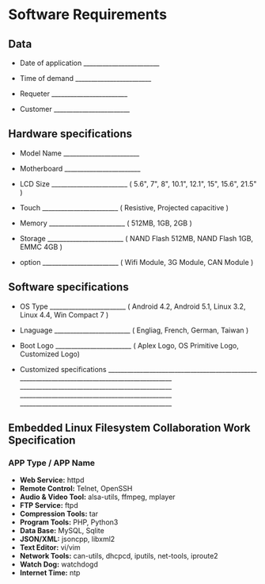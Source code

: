 # Software Requirements

## Data
* Date of application \_\_\_\_\_\_\_\_\_\_\_\_\_\_\_\_\_\_\_\_\_\_\_\_

* Time of demand \_\_\_\_\_\_\_\_\_\_\_\_\_\_\_\_\_\_\_\_\_\_\_\_

* Requeter \_\_\_\_\_\_\_\_\_\_\_\_\_\_\_\_\_\_\_\_\_\_\_\_

* Customer \_\_\_\_\_\_\_\_\_\_\_\_\_\_\_\_\_\_\_\_\_\_\_\_

## Hardware specifications
* Model Name \_\_\_\_\_\_\_\_\_\_\_\_\_\_\_\_\_\_\_\_\_\_\_\_

* Motherboard \_\_\_\_\_\_\_\_\_\_\_\_\_\_\_\_\_\_\_\_\_\_\_\_
	
* LCD Size \_\_\_\_\_\_\_\_\_\_\_\_\_\_\_\_\_\_\_\_\_\_\_\_
	( 5.6", 7", 8", 10.1", 12.1", 15", 15.6", 21.5" )
    
* Touch \_\_\_\_\_\_\_\_\_\_\_\_\_\_\_\_\_\_\_\_\_\_\_\_
	( Resistive, Projected capacitive )
    
* Memory \_\_\_\_\_\_\_\_\_\_\_\_\_\_\_\_\_\_\_\_\_\_\_\_
	( 512MB, 1GB, 2GB )
    
* Storage \_\_\_\_\_\_\_\_\_\_\_\_\_\_\_\_\_\_\_\_\_\_\_\_
	( NAND Flash 512MB, NAND Flash 1GB, EMMC 4GB )
    
* option \_\_\_\_\_\_\_\_\_\_\_\_\_\_\_\_\_\_\_\_\_\_\_\_
	( Wifi Module, 3G Module, CAN Module )


## Software specifications
* OS Type \_\_\_\_\_\_\_\_\_\_\_\_\_\_\_\_\_\_\_\_\_\_\_\_
	( Android 4.2, Android 5.1, Linux 3.2, Linux 4.4, Win Compact 7 )
    
* Lnaguage \_\_\_\_\_\_\_\_\_\_\_\_\_\_\_\_\_\_\_\_\_\_\_\_
	( Engliag, French, German, Taiwan )
* Boot Logo \_\_\_\_\_\_\_\_\_\_\_\_\_\_\_\_\_\_\_\_\_\_\_\_
	( Aplex Logo, OS Primitive Logo, Customized Logo)
    
* Customized specifications
	\_\_\_\_\_\_\_\_\_\_\_\_\_\_\_\_\_\_\_\_\_\_\_\_\_\_\_\_\_\_\_\_\_\_\_\_\_\_\_\_\_\_\_\_\_\_\_
    \_\_\_\_\_\_\_\_\_\_\_\_\_\_\_\_\_\_\_\_\_\_\_\_\_\_\_\_\_\_\_\_\_\_\_\_\_\_\_\_\_\_\_\_\_\_\_\_
    \_\_\_\_\_\_\_\_\_\_\_\_\_\_\_\_\_\_\_\_\_\_\_\_\_\_\_\_\_\_\_\_\_\_\_\_\_\_\_\_\_\_\_\_\_\_\_\_
    \_\_\_\_\_\_\_\_\_\_\_\_\_\_\_\_\_\_\_\_\_\_\_\_\_\_\_\_\_\_\_\_\_\_\_\_\_\_\_\_\_\_\_\_\_\_\_\_
    \_\_\_\_\_\_\_\_\_\_\_\_\_\_\_\_\_\_\_\_\_\_\_\_\_\_\_\_\_\_\_\_\_\_\_\_\_\_\_\_\_\_\_\_\_\_\_\_
    
## Embedded Linux Filesystem Collaboration Work Specification
### APP Type / APP Name
* **Web Service:** httpd
* **Remote Control:** Telnet, OpenSSH
* **Audio & Video Tool:** alsa-utils, ffmpeg, mplayer
* **FTP Service:** ftpd
* **Compression Tools:** tar
* **Program Tools:** PHP, Python3
* **Data Base:** MySQL, Sqlite
* **JSON/XML:** jsoncpp, libxml2
* **Text Editor:** vi/vim
* **Network Tools:** can-utils, dhcpcd, iputils, net-tools, iproute2
* **Watch Dog:** watchdogd
* **Internet Time:** ntp
